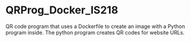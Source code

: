 # QRProg_Docker_IS218
QR code program that uses a Dockerfile to create an image with a Python program inside. The python program creates QR codes for website URLs.
